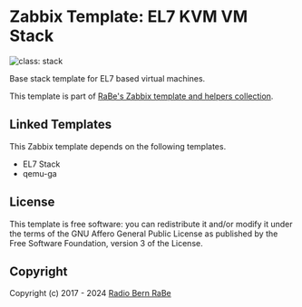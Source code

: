 # Zabbix Template: EL7 KVM VM Stack

![class: stack](https://img.shields.io/badge/class-stack-00c9bf)

Base stack template for EL7 based virtual machines.

This template is part of [RaBe's Zabbix template and helpers
collection](https://github.com/radiorabe/rabe-zabbix).


## Linked Templates

This Zabbix template depends on the following templates.

* EL7 Stack
* qemu-ga

## License

This template is free software: you can redistribute it and/or modify it under
the terms of the GNU Affero General Public License as published by the Free
Software Foundation, version 3 of the License.

## Copyright

Copyright (c) 2017 - 2024 [Radio Bern RaBe](http://www.rabe.ch)

